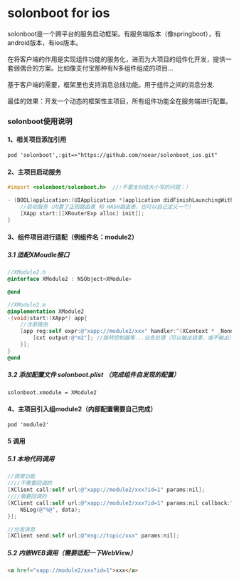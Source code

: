 # solonboot for ios
solonboot是一个跨平台的服务启动框架。有服务端版本（像springboot），有android版本，有ios版本。<br/>
<br/>
在将客户端的作用是实现组件功能的服务化，进而为大项目的组件化开发，提供一套弱偶合的方案。比如像支付宝那种有N多组件组成的项目...<br/>
<br/>
基于客户端的需要，框架里也支持消息总线功能。用于组件之间的消息分发.<br/>
<br/>
最佳的效果：开发一个动态的框架性主项目，所有组件功能全在服务端进行配置。
<br/>

### solonboot使用说明

#### 1、相关项目添加引用

`pod 'solonboot',:git=>"https://github.com/noear/solonboot_ios.git"`

#### 2、主项目启动服务
```Objective-C
#import <solonboot/solonboot.h>  //:不要太纠结大小写的问题：）

- (BOOL)application:(UIApplication *)application didFinishLaunchingWithOptions:(NSDictionary *)launchOptions {
    //启动服务（内置了正则路由表 和 HASH路由表，也可以自己定义一个）
    [XApp start:[[XRouterExp alloc] init]];
}
```

#### 3、组件项目进行适配（例组件名：module2）
##### 3.1 适配XMoudle接口
```Objective-C
//XModule2.h
@interface XModule2 : NSObject<XModule>

@end

//XModule2.m
@implementation XModule2
-(void)start:(XApp*) app{
    //注册路由
    [app reg:self expr:@"xapp://module2/xxx" handler:^(XContext * _Nonnull cxt) {
        [cxt output:@"m2"]; //跳转控制器等...业务处理（可以输出结果，或不输出）
    }];
}
@end
```
##### 3.2 添加配置文件 solonboot.plist （完成组件自发现的配置）
`solonboot.xmodule = XModule2`

#### 4、主项目引入组module2（内部配置需要自己完成）
`pod 'module2'`

#### 5 调用
##### 5.1 本地代码调用
```Objective-C
//调用功能
////不需要回调的
[XClient call:self url:@"xapp://module2/xxx?id=1" params:nil]; 
////需要回调的
[XClient call:self url:@"xapp://module2/xxx?id=1" params:nil callback:^(id  _Nonnull data) {
    NSLog(@"%@", data); 
}];

//分发消息
[XClient send:self url:@"msg://topic/xxx" params:nil];
```
##### 5.2 内嵌WEB调用（需要适配一下WebView）
```html
<a href="xapp://module2/xxx?id=1">xxx</a>
```
